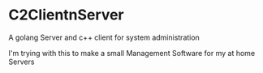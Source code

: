 # C2ClientnServer
A golang Server and c++ client for system administration

I'm trying with this to make a small Management Software for my at home Servers

